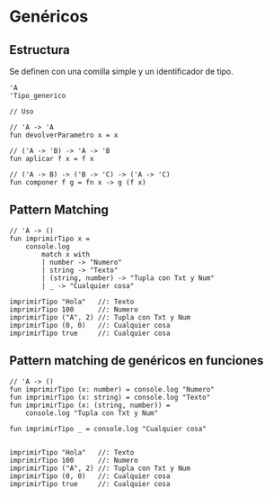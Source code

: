 # Genéricos

## Estructura

Se definen con una comilla simple y un identificador de tipo.

```
'A
'Tipo_generico

// Uso

// 'A -> 'A
fun devolverParametro x = x

// ('A -> 'B) -> 'A -> 'B
fun aplicar f x = f x

// ('A -> B) -> ('B -> 'C) -> ('A -> 'C)
fun componer f g = fn x -> g (f x)
```

## Pattern Matching

```
// 'A -> ()
fun imprimirTipo x =
    console.log
        match x with
        | number -> "Numero"
        | string -> "Texto"
        | (string, number) -> "Tupla con Txt y Num"
        | _ -> "Cualquier cosa"

imprimirTipo "Hola"   //: Texto
imprimirTipo 100      //: Numero
imprimirTipo ("A", 2) //: Tupla con Txt y Num
imprimirTipo (0, 0)   //: Cualquier cosa
imprimirTipo true     //: Cualquier cosa
```

## Pattern matching de genéricos en funciones

```
// 'A -> ()
fun imprimirTipo (x: number) = console.log "Numero"
fun imprimirTipo (x: string) = console.log "Texto"
fun imprimirTipo (x: (string, number)) =
    console.log "Tupla con Txt y Num"

fun imprimirTipo _ = console.log "Cualquier cosa"


imprimirTipo "Hola"   //: Texto
imprimirTipo 100      //: Numero
imprimirTipo ("A", 2) //: Tupla con Txt y Num
imprimirTipo (0, 0)   //: Cualquier cosa
imprimirTipo true     //: Cualquier cosa
```
